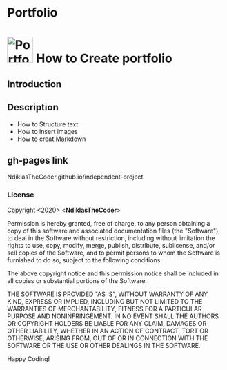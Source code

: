 # Portfolio


# <a href='http://ecogreensolutions.co.ke'><img src='https://cdn.pixabay.com/photo/2017/08/16/11/38/tree-2647471_960_720.png' height='60' alt='Portfoli Logo' /></a> How to Create portfolio

## Introduction

## Description
  * How to Structure text
  * How to insert images
  * How to creat Markdown
  
## gh-pages link
NdiklasTheCoder.github.io/independent-project
  
### License
Copyright <2020> <**NdiklasTheCoder**>

Permission is hereby granted, free of charge, to any person obtaining a copy of this software and associated documentation files (the "Software"), to deal in the Software without restriction, including without limitation the rights to use, copy, modify, merge, publish, distribute, sublicense, and/or sell copies of the Software, and to permit persons to whom the Software is furnished to do so, subject to the following conditions:

The above copyright notice and this permission notice shall be included in all copies or substantial portions of the Software.

THE SOFTWARE IS PROVIDED "AS IS", WITHOUT WARRANTY OF ANY KIND, EXPRESS OR IMPLIED, INCLUDING BUT NOT LIMITED TO THE WARRANTIES OF MERCHANTABILITY, FITNESS FOR A PARTICULAR PURPOSE AND NONINFRINGEMENT. IN NO EVENT SHALL THE AUTHORS OR COPYRIGHT HOLDERS BE LIABLE FOR ANY CLAIM, DAMAGES OR OTHER LIABILITY, WHETHER IN AN ACTION OF CONTRACT, TORT OR OTHERWISE, ARISING FROM, OUT OF OR IN CONNECTION WITH THE SOFTWARE OR THE USE OR OTHER DEALINGS IN THE SOFTWARE.


Happy Coding!
